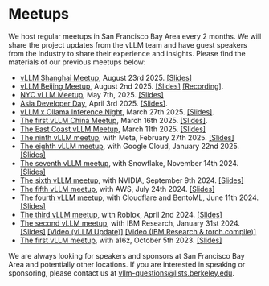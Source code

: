 # Meetups

We host regular meetups in San Francisco Bay Area every 2 months. We will share the project updates from the vLLM team and have guest speakers from the industry to share their experience and insights. Please find the materials of our previous meetups below:

- [vLLM Shanghai Meetup](https://mp.weixin.qq.com/s/pDmAXHcN7Iqc8sUKgJgGtg), August 23rd 2025. [[Slides]](https://drive.google.com/drive/folders/1OvLx39wnCGy_WKq8SiVKf7YcxxYI3WCH)
- [vLLM Beijing Meetup](https://mp.weixin.qq.com/s/dgkWg1WFpWGO2jCdTqQHxA), August 2nd 2025. [[Slides]](https://drive.google.com/drive/folders/1Pid6NSFLU43DZRi0EaTcPgXsAzDvbBqF) [[Recording]](https://www.chaspark.com/#/live/1166916873711665152).
- [NYC vLLM Meetup](https://lu.ma/c1rqyf1f), May 7th, 2025. [[Slides]](https://docs.google.com/presentation/d/1_q_aW_ioMJWUImf1s1YM-ZhjXz8cUeL0IJvaquOYBeA/edit?usp=sharing)
- [Asia Developer Day](https://www.sginnovate.com/event/limited-availability-morning-evening-slots-remaining-inaugural-vllm-asia-developer-day), April 3rd 2025. [[Slides]](https://docs.google.com/presentation/d/19cp6Qu8u48ihB91A064XfaXruNYiBOUKrBxAmDOllOo/edit?usp=sharing).
- [vLLM x Ollama Inference Night](https://lu.ma/vllm-ollama), March 27th 2025. [[Slides]](https://docs.google.com/presentation/d/16T2PDD1YwRnZ4Tu8Q5r6n53c5Lr5c73UV9Vd2_eBo4U/edit?usp=sharing).
- [The first vLLM China Meetup](https://mp.weixin.qq.com/s/n77GibL2corAtQHtVEAzfg), March 16th 2025. [[Slides]](https://docs.google.com/presentation/d/1REHvfQMKGnvz6p3Fd23HhSO4c8j5WPGZV0bKYLwnHyQ/edit?usp=sharing).
- [The East Coast vLLM Meetup](https://lu.ma/7mu4k4xx), March 11th 2025. [[Slides]](https://docs.google.com/presentation/d/1NHiv8EUFF1NLd3fEYODm56nDmL26lEeXCaDgyDlTsRs/edit#slide=id.g31441846c39_0_0)
- [The ninth vLLM meetup](https://lu.ma/h7g3kuj9), with Meta, February 27th 2025. [[Slides]](https://docs.google.com/presentation/d/1jzC_PZVXrVNSFVCW-V4cFXb6pn7zZ2CyP_Flwo05aqg/edit?usp=sharing)
- [The eighth vLLM meetup](https://lu.ma/zep56hui), with Google Cloud, January 22nd 2025. [[Slides]](https://docs.google.com/presentation/d/1epVkt4Zu8Jz_S5OhEHPc798emsYh2BwYfRuDDVEF7u4/edit?usp=sharing)
- [The seventh vLLM meetup](https://lu.ma/h0qvrajz), with Snowflake, November 14th 2024. [[Slides]](https://docs.google.com/presentation/d/1e3CxQBV3JsfGp30SwyvS3eM_tW-ghOhJ9PAJGK6KR54/edit?usp=sharing)
- [The sixth vLLM meetup](https://lu.ma/87q3nvnh), with NVIDIA, September 9th 2024. [[Slides]](https://docs.google.com/presentation/d/1wrLGwytQfaOTd5wCGSPNhoaW3nq0E-9wqyP7ny93xRs/edit?usp=sharing)
- [The fifth vLLM meetup](https://lu.ma/lp0gyjqr), with AWS, July 24th 2024. [[Slides]](https://docs.google.com/presentation/d/1RgUD8aCfcHocghoP3zmXzck9vX3RCI9yfUAB2Bbcl4Y/edit?usp=sharing)
- [The fourth vLLM meetup](https://lu.ma/agivllm), with Cloudflare and BentoML, June 11th 2024. [[Slides]](https://docs.google.com/presentation/d/1iJ8o7V2bQEi0BFEljLTwc5G1S10_Rhv3beed5oB0NJ4/edit?usp=sharing)
- [The third vLLM meetup](https://robloxandvllmmeetup2024.splashthat.com/), with Roblox, April 2nd 2024. [[Slides]](https://docs.google.com/presentation/d/1A--47JAK4BJ39t954HyTkvtfwn0fkqtsL8NGFuslReM/edit?usp=sharing)
- [The second vLLM meetup](https://lu.ma/ygxbpzhl), with IBM Research, January 31st 2024. [[Slides]](https://docs.google.com/presentation/d/12mI2sKABnUw5RBWXDYY-HtHth4iMSNcEoQ10jDQbxgA/edit?usp=sharing) [[Video (vLLM Update)]](https://youtu.be/Y0C-DUvEnZQ) [[Video (IBM Research & torch.compile)]](https://youtu.be/m0dMtFLI-dg)
- [The first vLLM meetup](https://lu.ma/first-vllm-meetup), with a16z, October 5th 2023. [[Slides]](https://docs.google.com/presentation/d/1QL-XPFXiFpDBh86DbEegFXBXFXjix4v032GhShbKf3s/edit?usp=sharing)

We are always looking for speakers and sponsors at San Francisco Bay Area and potentially other locations. If you are interested in speaking or sponsoring, please contact us at [vllm-questions@lists.berkeley.edu](mailto:vllm-questions@lists.berkeley.edu).

